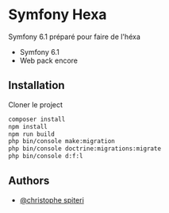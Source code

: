 
# Symfony Hexa

Symfony 6.1 préparé pour faire de l'héxa

- Symfony 6.1
- Web pack encore


## Installation

Cloner le project

```bash
composer install
npm install
npm run build
php bin/console make:migration
php bin/console doctrine:migrations:migrate
php bin/console d:f:l
```

## Authors

- [@christophe spiteri](https://github.com/christophe-spiteri)

